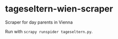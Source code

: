 # tageseltern-wien-scraper
Scraper for day parents in Vienna

Run with ``scrapy runspider tageseltern.py``.


